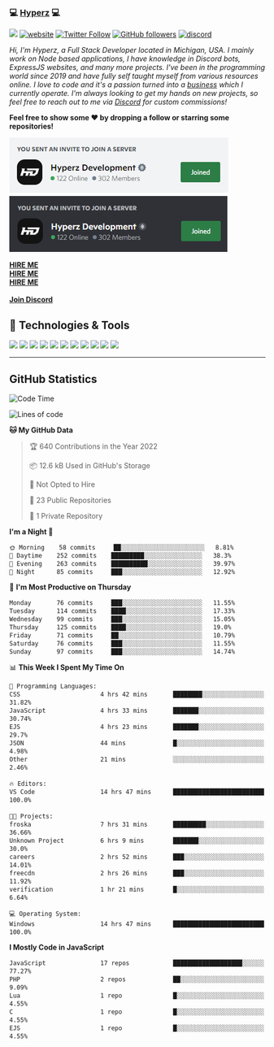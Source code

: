 ### 💻 [Hyperz][website] 💻

![](https://komarev.com/ghpvc/?username=itz-hyperz&label=Views&color=lightgrey)
[![website](https://img.shields.io/badge/Website-9B9B9B.svg?&style=flat-square&logo=Google-Chrome&logoColor=white&link=https://store.hyperz.net)](https://store.hyperz.net)
[![Twitter Follow](https://img.shields.io/twitter/follow/itz_hyperz?label=Follow)](https://twitter.com/intent/follow?screen_name=itz_hyperz)
[![GitHub followers](https://img.shields.io/github/followers/itz-hyperz?label=Follow&style=social)](https://github.com/itz-hyperz)
[![discord](https://img.shields.io/badge/Join_Discord-5865F2.svg?&style=flat-square&logo=discord&logoColor=white&link=https://store.hyperz.net/discord)](https://store.hyperz.net/discord)

*Hi, I'm Hyperz, a Full Stack Developer located in Michigan, USA. I mainly work on Node based applications, I have knowledge in Discord bots, ExpressJS websites, and many more projects. I've been in the programming world since 2019 and have fully self taught myself from various resources online. I love to code and it's a passion turned into a [business][website] which I currently operate. I'm always looking to get my hands on new projects, so feel free to reach out to me via [Discord][discord] for custom commissions!*

<b>Feel free to show some ❤️ by dropping a follow or starring some repositories!</b>

![Discord](https://raw.githubusercontent.com/itz-hyperz/itz-hyperz/master/light-new.png#gh-light-mode-only)
![Discord](https://raw.githubusercontent.com/itz-hyperz/itz-hyperz/master/dark-new.png#gh-dark-mode-only)

**[HIRE ME][hireme]**<br>
**[HIRE ME][hireme]**<br>
**[HIRE ME][hireme]**<br>
<br>
**[Join Discord][discord]**

## 🔧 Technologies & Tools

![](https://img.shields.io/badge/OS-Ubuntu-informational?style=flat&logo=ubuntu&logoColor=white&color=9B9B9B)
![](https://img.shields.io/badge/Editor-VS_Code-informational?style=flat&logo=vscode&logoColor=white&color=9B9B9B)
![](https://img.shields.io/badge/Code-JavaScript-informational?style=flat&logo=javascript&logoColor=white&color=9B9B9B)
![](https://img.shields.io/badge/Code-Node.JS-nformational?style=flat&logo=nodedotjs&logoColor=white&color=9B9B9B)
![](https://img.shields.io/badge/Code-Java-informational?style=flat&logo=java&logoColor=white&color=9B9B9B)
![](https://img.shields.io/badge/Code-Python-informational?style=flat&logo=python&logoColor=white&color=9B9B9B)
![](https://img.shields.io/badge/Code-HTML%20&%20CSS-informational?style=flat&logo=HTML5&logoColor=white&color=9B9B9B)
![](https://img.shields.io/badge/Tools-MySQL-informational?style=flat&logo=mysql&logoColor=white&color=9B9B9B)
![](https://img.shields.io/badge/Tools-NPM-informational?style=flat&logo=npm&logoColor=white&color=9B9B9B)
![](https://img.shields.io/badge/Tools-Spotify-informational?style=flat&logo=spotify&logoColor=white&color=9B9B9B)
![](https://img.shields.io/badge/Tools-GitHub-informational?style=flat&logo=github&logoColor=white&color=9B9B9B)

----

## GitHub Statistics

<!--START_SECTION:waka-->
![Code Time](http://img.shields.io/badge/Code%20Time-247%20hrs%2031%20mins-blue)

![Lines of code](https://img.shields.io/badge/From%20Hello%20World%20I%27ve%20Written-64%20Thousand%20lines%20of%20code-blue)

**🐱 My GitHub Data** 

> 🏆 640 Contributions in the Year 2022
 > 
> 📦 12.6 kB Used in GitHub's Storage 
 > 
> 🚫 Not Opted to Hire
 > 
> 📜 23 Public Repositories 
 > 
> 🔑 1 Private Repository 
 > 
**I'm a Night 🦉** 

```text
🌞 Morning    58 commits     ██░░░░░░░░░░░░░░░░░░░░░░░   8.81% 
🌆 Daytime    252 commits    █████████░░░░░░░░░░░░░░░░   38.3% 
🌃 Evening    263 commits    ██████████░░░░░░░░░░░░░░░   39.97% 
🌙 Night      85 commits     ███░░░░░░░░░░░░░░░░░░░░░░   12.92%

```
📅 **I'm Most Productive on Thursday** 

```text
Monday       76 commits     ███░░░░░░░░░░░░░░░░░░░░░░   11.55% 
Tuesday      114 commits    ████░░░░░░░░░░░░░░░░░░░░░   17.33% 
Wednesday    99 commits     ███░░░░░░░░░░░░░░░░░░░░░░   15.05% 
Thursday     125 commits    ████░░░░░░░░░░░░░░░░░░░░░   19.0% 
Friday       71 commits     ██░░░░░░░░░░░░░░░░░░░░░░░   10.79% 
Saturday     76 commits     ███░░░░░░░░░░░░░░░░░░░░░░   11.55% 
Sunday       97 commits     ███░░░░░░░░░░░░░░░░░░░░░░   14.74%

```


📊 **This Week I Spent My Time On** 

```text
💬 Programming Languages: 
CSS                      4 hrs 42 mins       ████████░░░░░░░░░░░░░░░░░   31.82% 
JavaScript               4 hrs 33 mins       ███████░░░░░░░░░░░░░░░░░░   30.74% 
EJS                      4 hrs 23 mins       ███████░░░░░░░░░░░░░░░░░░   29.7% 
JSON                     44 mins             █░░░░░░░░░░░░░░░░░░░░░░░░   4.98% 
Other                    21 mins             ░░░░░░░░░░░░░░░░░░░░░░░░░   2.46%

🔥 Editors: 
VS Code                  14 hrs 47 mins      █████████████████████████   100.0%

🐱‍💻 Projects: 
froska                   7 hrs 31 mins       █████████░░░░░░░░░░░░░░░░   36.66% 
Unknown Project          6 hrs 9 mins        ███████░░░░░░░░░░░░░░░░░░   30.0% 
careers                  2 hrs 52 mins       ███░░░░░░░░░░░░░░░░░░░░░░   14.01% 
freecdn                  2 hrs 26 mins       ███░░░░░░░░░░░░░░░░░░░░░░   11.92% 
verification             1 hr 21 mins        █░░░░░░░░░░░░░░░░░░░░░░░░   6.64%

💻 Operating System: 
Windows                  14 hrs 47 mins      █████████████████████████   100.0%

```

**I Mostly Code in JavaScript** 

```text
JavaScript               17 repos            ███████████████████░░░░░░   77.27% 
PHP                      2 repos             ██░░░░░░░░░░░░░░░░░░░░░░░   9.09% 
Lua                      1 repo              █░░░░░░░░░░░░░░░░░░░░░░░░   4.55% 
C                        1 repo              █░░░░░░░░░░░░░░░░░░░░░░░░   4.55% 
EJS                      1 repo              █░░░░░░░░░░░░░░░░░░░░░░░░   4.55%

```



<!--END_SECTION:waka-->

[website]: https://store.hyperz.net
[twitter]: https://twitter.com/itz_hyperz
[twitch]: https://twitch.tv/itzhyperzlive
[youtube]: https://youtube.com/thatguyhyperz
[discord]: https://store.hyperz.net/discord
[hireme]: mailto:itzhyperzyt@gmail.com
